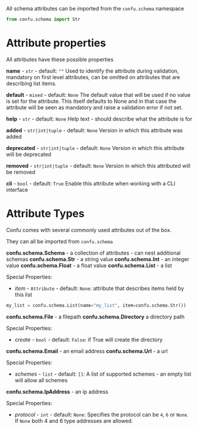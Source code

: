 All schema attributes can be imported from the `confu.schema` namespace

```py
from confu.schema import Str
```

# Attribute properties

All attributes have these possible properties

**name** - `str` - default: `""`
Used to identify the attribute during validation, mandatory on first level attributes, can be omitted on attributes that are describing list items.

**default** - `mixed` - default: `None`
The default value that will be used if no value is set for the attribute. This itself defaults to
None and in that case the attribute will be seen as mandatory and raise a validation error
if not set.

**help** - `str` - default: `None`
Help text - should describe what the attribute is for

**added** - `str|int|tuple` - default: `None`
Version in which this attribute was added

**deprecated** - `str|int|tuple` - default: `None`
Version in which this attribute will be deprecated

**removed** - `str|int|tuple` - default: `None`
Version in which this attributed will be removed

**cli** - `bool` - default: `True`
Enable this attribute when working with a CLI interface

# Attribute Types

Confu comes with several commonly used attributes out of the box.

They can all be imported from `confu.schema`

**confu.schema.Schema** - a collection of attributes - can nest additional schemas
**confu.schema.Str** - a string value
**confu.schema.Int** - an integer value
**confu.schema.Float** - a float value
**confu.schema.List** - a list

Special Properties:
  - *item* - `Attribute` - default: `None`: attribute that describes items held by this list

```py
my_list = confu.schema.List(name="my_list", item=confu.schema.Str())
```

**confu.schema.File** - a filepath
**confu.schema.Directory** a directory path

Special Properties:
  - *create* - `bool` - default: `False`: if True will create the directory

**confu.schema.Email** - an email address
**confu.schema.Url** - a url

Special Properties:
  - *schemes* - `list` - default: `[]`: A list of supported schemes - an empty list will allow all schemes

**confu.schema.IpAddress** - an ip address

Special Properties:
  - *protocol* - `int` - default: `None`: Specifies the protocol can be `4`, `6` or `None`. If `None` both 4 and 6 type addresses are allowed.
